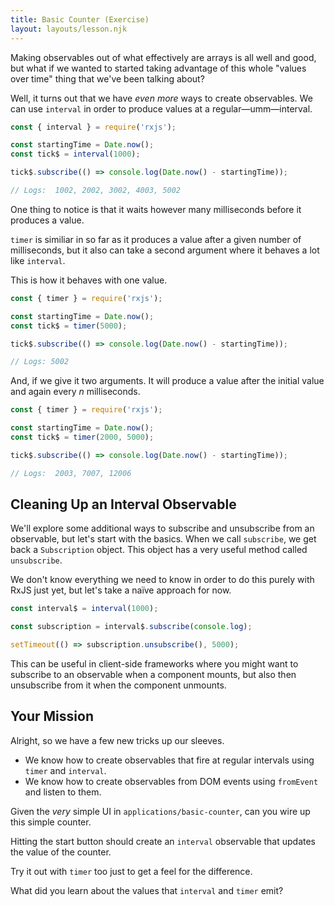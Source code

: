 ```yaml
---
title: Basic Counter (Exercise)
layout: layouts/lesson.njk
---
```


Making observables out of what effectively are arrays is all well and good, but what if we wanted to started taking advantage of this whole "values over time" thing that we've been talking about?

Well, it turns out that we have _even more_ ways to create observables. We can use `interval` in order to produce values at a regular—umm—interval.

```js
const { interval } = require('rxjs');

const startingTime = Date.now();
const tick$ = interval(1000);

tick$.subscribe(() => console.log(Date.now() - startingTime));

// Logs:  1002, 2002, 3002, 4003, 5002
```

One thing to notice is that it waits however many milliseconds before it produces a value.

`timer` is similiar in so far as it produces a value after a given number of milliseconds, but it also can take a second argument where it behaves a lot like `interval`.

This is how it behaves with one value.

```js
const { timer } = require('rxjs');

const startingTime = Date.now();
const tick$ = timer(5000);

tick$.subscribe(() => console.log(Date.now() - startingTime));

// Logs: 5002
```

And, if we give it two arguments. It will produce a value after the initial value and again every _n_ milliseconds.

```js
const { timer } = require('rxjs');

const startingTime = Date.now();
const tick$ = timer(2000, 5000);

tick$.subscribe(() => console.log(Date.now() - startingTime));

// Logs:  2003, 7007, 12006
```

## Cleaning Up an Interval Observable

We'll explore some additional ways to subscribe and unsubscribe from an observable, but let's start with the basics. When we call `subscribe`, we get back a `Subscription` object. This object has a very useful method called `unsubscribe`.

We don't know everything we need to know in order to do this purely with RxJS just yet, but let's take a naïve approach for now.

```js
const interval$ = interval(1000);

const subscription = interval$.subscribe(console.log);

setTimeout(() => subscription.unsubscribe(), 5000);
```

This can be useful in client-side frameworks where you might want to subscribe to an observable when a component mounts, but also then unsubscribe from it when the component unmounts.

## Your Mission

Alright, so we have a few new tricks up our sleeves.

- We know how to create observables that fire at regular intervals using `timer` and `interval`.
- We know how to create observables from DOM events using `fromEvent` and listen to them.

Given the _very_ simple UI in `applications/basic-counter`, can you wire up this simple counter.

Hitting the start button should create an `interval` observable that updates the value of the counter.

Try it out with `timer` too just to get a feel for the difference.

What did you learn about the values that `interval` and `timer` emit?
